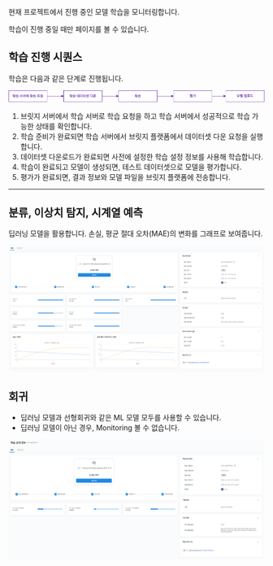현재 프로젝트에서 진행 중인 모델 학습을 모니터링합니다.

학습이 진행 중일 때만 페이지를 볼 수 있습니다.

  

학습 진행 시퀀스
---------


학습은 다음과 같은 단계로 진행됩니다.

![img1](https://raw.githubusercontent.com/vazilcompany/vridge-docs/main/guide/img/ai_modeling/image_type/monitoring_01.png)  

  

1.  브릿지 서버에서 학습 서버로 학습 요청을 하고 학습 서버에서 성공적으로 학습 가능한 상태를 확인합니다.
2.  학습 준비가 완료되면 학습 서버에서 브릿지 플랫폼에서 데이터셋 다운 요청을 실행합니다.
3.  데이터셋 다운로드가 완료되면 사전에 설정한 학습 설정 정보를 사용해 학습합니다.
4.  학습이 완료되고 모델이 생성되면, 테스트 데이터셋으로 모델을 평가합니다.
5.  평가가 완료되면, 결과 정보와 모델 파일을 브릿지 플랫폼에 전송합니다.
------

  


## 분류, 이상치 탐지, 시계열 예측

딥러닝 모델을 활용합니다. 
손실, 평균 절대 오차(MAE)의 변화를 그래프로 보여줍니다. 


![img1](https://raw.githubusercontent.com/vazilcompany/vridge-docs/main/guide/img/ai_modeling/csv_type/monitoring/monitoring.png)  



## 회귀 

- 딥러닝 모델과 선형회귀와 같은 ML 모델 모두를 사용할 수 있습니다. 
- 딥러닝 모델이 아닌 경우, Monitoring 볼 수 없습니다.



![img1](https://raw.githubusercontent.com/vazilcompany/vridge-docs/main/guide/img/ai_modeling/csv_type/monitoring/regression_monitoring.png)  
 

